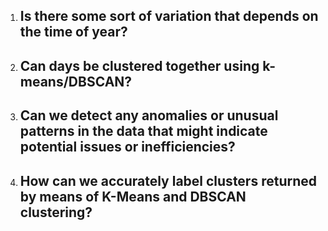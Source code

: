 1. Is there some sort of variation that depends on the time of year?
    - 

2. Can days be clustered together using k-means/DBSCAN?
    - 

3. Can we detect any anomalies or unusual patterns in the data that might indicate potential issues or inefficiencies?
    - 

4.  How can we accurately label clusters returned by means of K-Means and DBSCAN clustering?
    - 